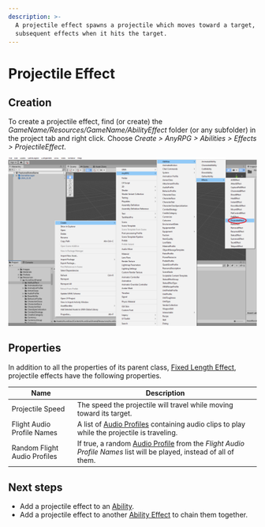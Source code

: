 ```yaml
---
description: >-
  A projectile effect spawns a projectile which moves toward a target, and casts
  subsequent effects when it hits the target.
---
```


# Projectile Effect

## Creation

To create a projectile effect, find (or create) the _GameName/Resources/GameName/AbilityEffect_ folder (or any subfolder) in the project tab and right click.  Choose _Create > AnyRPG > Abilities > Effects > ProjectileEffect_.

![](<../../.gitbook/assets/image (1).png>)

## Properties

In addition to all the properties of its parent class, [Fixed Length Effect](./#fixed-length-effect-properties), projectile effects have the following properties.

| Name                         | Description                                                                                                                               |
| ---------------------------- | ----------------------------------------------------------------------------------------------------------------------------------------- |
| Projectile Speed             | The speed the projectile will travel while moving toward its target.                                                                      |
| Flight Audio Profile Names   | A list of [Audio Profiles](../audio-profile.md) containing audio clips to play while the projectile is traveling.                         |
| Random Flight Audio Profiles | If true, a random [Audio Profile](../audio-profile.md) from the _Flight Audio Profile Names_ list will be played, instead of all of them. |

## Next steps

* Add a projectile effect to an [Ability](../abilities/).
* Add a projectile effect to another [Ability Effect](./) to chain them together.
